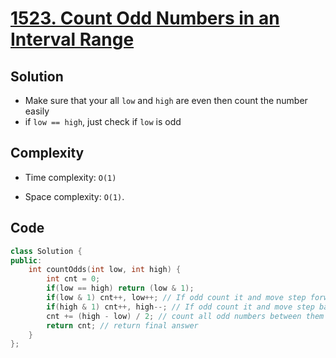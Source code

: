 # [1523. Count Odd Numbers in an Interval Range](https://leetcode.com/problems/count-odd-numbers-in-an-interval-range/)

## Solution
- Make sure that your all `low` and `high` are even then count the number easily
- if `low == high`, just check if `low` is odd 

## Complexity
- Time complexity: `O(1)` 

- Space complexity: `O(1)`.


## Code
``` cpp
class Solution {
public:
    int countOdds(int low, int high) {
        int cnt = 0; 
        if(low == high) return (low & 1);
        if(low & 1) cnt++, low++; // If odd count it and move step forward
        if(high & 1) cnt++, high--; // If odd count it and move step backward
        cnt += (high - low) / 2; // count all odd numbers between them
        return cnt; // return final answer
    }
};
```
